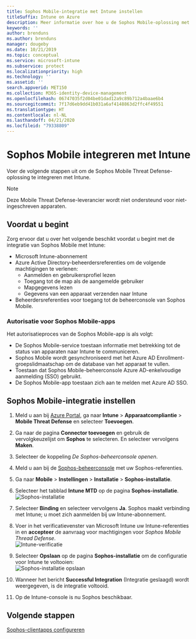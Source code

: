 ```yaml
---
title: Sophos Mobile-integratie met Intune instellen
titleSuffix: Intune on Azure
description: Meer informatie over hoe u de Sophos Mobile-oplossing met Microsoft Intune instelt om de toegang van mobiele apparaten tot uw bedrijfsresources te beheren.
keywords: ''
author: brenduns
ms.author: brenduns
manager: dougeby
ms.date: 10/21/2019
ms.topic: conceptual
ms.service: microsoft-intune
ms.subservice: protect
ms.localizationpriority: high
ms.technology: ''
ms.assetid: ''
search.appverid: MET150
ms.collection: M365-identity-device-management
ms.openlocfilehash: 06747035f2d04be01dad12a9c89b712a4baae6b4
ms.sourcegitcommit: 7f17d6eb9dd41b031a6af4148863d2ffc4f49551
ms.translationtype: HT
ms.contentlocale: nl-NL
ms.lasthandoff: 04/21/2020
ms.locfileid: "79338809"
---
```

# <a name="integrate-sophos-mobile-with-intune"></a>Sophos Mobile integreren met Intune  

Voer de volgende stappen uit om de Sophos Mobile Threat Defense-oplossing te integreren met Intune.  

> [!NOTE]
> Deze Mobile Threat Defense-leverancier wordt niet ondersteund voor niet-ingeschreven apparaten.

## <a name="before-you-begin"></a>Voordat u begint  

Zorg ervoor dat u over het volgende beschikt voordat u begint met de integratie van Sophos Mobile met Intune:  
- Microsoft Intune-abonnement  
- Azure Active Directory-beheerdersreferenties om de volgende machtigingen te verlenen:  
  - Aanmelden en gebruikersprofiel lezen  
  - Toegang tot de map als de aangemelde gebruiker  
  - Mapgegevens lezen  
  - Gegevens van een apparaat verzenden naar Intune  
- Beheerdersreferenties voor toegang tot de beheerconsole van Sophos Mobile.  


### <a name="sophos-mobile-app-authorization"></a>Autorisatie voor Sophos Mobile-apps  
  
Het autorisatieproces van de Sophos Mobile-app is als volgt:  
- De Sophos Mobile-service toestaan informatie met betrekking tot de status van apparaten naar Intune te communiceren.  
- Sophos Mobile wordt gesynchroniseerd met het Azure AD Enrollment-groepslidmaatschap om de database van het apparaat te vullen.  
- Toestaan dat Sophos Mobile-beheerconsole Azure AD-enkelvoudige aanmelding (SSO) gebruikt.  
- De Sophos Mobile-app toestaan zich aan te melden met Azure AD SSO.  


## <a name="to-set-up-sophos-mobile-integration"></a>Sophos Mobile-integratie instellen  

1. Meld u aan bij [Azure Portal]( https://portal.azure.com/), ga naar **Intune** > **Apparaatcompliantie** > **Mobile Threat Defense** en selecteer **Toevoegen**.  
2. Ga naar de pagina **Connector toevoegen** en gebruik de vervolgkeuzelijst om **Sophos** te selecteren. En selecteer vervolgens **Maken**.  
3. Selecteer de koppeling *De Sophos-beheerconsole openen*.  
4. Meld u aan bij de [Sophos-beheerconsole](https://central.sophos.com/) met uw Sophos-referenties.  
5. Ga naar **Mobile** > **Instellingen** > **Installatie** > **Sophos-installatie**.  
6. Selecteer het tabblad **Intune MTD** op de pagina **Sophos-installatie**.  
   ![Sophos-installatie](./media/sophos-mtd-connector-integration/sophos-setup.png) 
 
7. Selecteer **Binding** en selecteer vervolgens **Ja**. Sophos maakt verbinding met Intune; u moet zich aanmelden bij uw Intune-abonnement. 
8. Voer in het verificatievenster van Microsoft Intune uw Intune-referenties in en **accepteer** de aanvraag voor machtigingen voor *Sophos Mobile Thread Defense*.  
   ![Intune-verificatie](./media/sophos-mtd-connector-integration/intune-authentication.png)

9. Selecteer **Opslaan** op de pagina **Sophos-installatie** om de configuratie voor Intune te voltooien:  
   ![Sophos-installatie opslaan](./media/sophos-mtd-connector-integration/save-sophos-configuration.png)  

1. Wanneer het bericht **Successful Integration** (Integratie geslaagd) wordt weergegeven, is de integratie voltooid.  
1. Op de Intune-console is nu Sophos beschikbaar.  


## <a name="next-steps"></a>Volgende stappen  
[Sophos-clientapps configureren](mtd-apps-ios-app-configuration-policy-add-assign.md)
